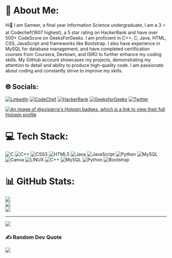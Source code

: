 # 💫 About Me:
Hi👋 I am Sameer, a final year Information Science undergraduate, I am a 3 ⭐ at Codechef(1607 highest), a 5 star rating on HackerRank and have over 500+ CodeScore on GeeksForGeeks. I am proficient in C++, C, Java, HTML, CSS, JavaScript and frameworks like Bootstrap. I also have experience in MySQL for database management, and have completed certification courses from Coursera, Devtown, and ISRO to further enhance my coding skills. My GitHub account showcases my projects, demonstrating my attention to detail and ability to produce high-quality code. I am passionate about coding and constantly strive to improve my skills.


## 🌐 Socials:
[![LinkedIn](https://img.shields.io/badge/LinkedIn-%230077B5.svg?logo=linkedin&logoColor=white)](https://linkedin.com/in/xvisierra) 
[![CodeChef](https://img.shields.io/badge/CodeChef-%237fdaa6.svg?logo=codechef&logoColor=white)](https://www.codechef.com/users/xvisierra)
[![HackerRank](https://img.shields.io/badge/HackerRank-%23000000.svg?logo=hackerrank&logoColor=white)](https://www.hackerrank.com/xvisierra)
[![GeeksforGeeks](https://img.shields.io/badge/GeeksforGeeks-%2300b300.svg?logo=geeksforgeeks&logoColor=white)](https://auth.geeksforgeeks.org/user/xvisierra/practice/)
[![Twitter](https://img.shields.io/badge/Twitter-%2300acee.svg?logo=Twitter&logoColor=white)](https://twitter.com/xvisierra)

[![An image of @xvisierra's Holopin badges, which is a link to view their full Holopin profile](https://holopin.me/xvisierra)](https://holopin.io/@xvisierra)

# 💻 Tech Stack:
![C](https://img.shields.io/badge/c-%2300599C.svg?style=for-the-badge&logo=c&logoColor=white) ![C++](https://img.shields.io/badge/c++-%2300599C.svg?style=for-the-badge&logo=c%2B%2B&logoColor=white) ![CSS3](https://img.shields.io/badge/css3-%231572B6.svg?style=for-the-badge&logo=css3&logoColor=white) ![HTML5](https://img.shields.io/badge/html5-%23E34F26.svg?style=for-the-badge&logo=html5&logoColor=white) ![Java](https://img.shields.io/badge/java-%23ED8B00.svg?style=for-the-badge&logo=java&logoColor=white) ![JavaScript](https://img.shields.io/badge/javascript-%23323330.svg?style=for-the-badge&logo=javascript&logoColor=%23F7DF1E) ![Python](https://img.shields.io/badge/python-3670A0?style=for-the-badge&logo=python&logoColor=ffdd54) ![MySQL](https://img.shields.io/badge/mysql-%2300f.svg?style=for-the-badge&logo=mysql&logoColor=white) ![Canva](https://img.shields.io/badge/Canva-%2300C4CC.svg?style=for-the-badge&logo=Canva&logoColor=white) ![LINUX](https://img.shields.io/badge/Linux-FCC624?style=for-the-badge&logo=linux&logoColor=black) ![C++](https://img.shields.io/badge/c++-%2300599C.svg?style=for-the-badge&logo=c%2B%2B&logoColor=white) ![MySQL](https://img.shields.io/badge/mysql-%2300f.svg?style=for-the-badge&logo=mysql&logoColor=white) ![Python](https://img.shields.io/badge/python-3670A0?style=for-the-badge&logo=python&logoColor=ffdd54) ![Bootstrap](https://img.shields.io/badge/bootstrap-%23563D7C.svg?style=for-the-badge&logo=bootstrap&logoColor=white)
# 📊 GitHub Stats:
![](https://github-readme-stats.vercel.app/api?username=xvisierra&theme=tokyonight&hide_border=false&include_all_commits=false&count_private=false)<br/>
![](https://github-readme-streak-stats.herokuapp.com/?user=xvisierra&theme=tokyonight&hide_border=false)<br/>
![](https://github-readme-stats.vercel.app/api/top-langs/?username=xvisierra&theme=tokyonight&hide_border=false&include_all_commits=false&count_private=false&layout=compact)

---
[![](https://visitcount.itsvg.in/api?id=xvisierra&icon=0&color=0)](https://visitcount.itsvg.in)

### ✍️ Random Dev Quote
![](https://quotes-github-readme.vercel.app/api?type=horizontal&theme=radical)
